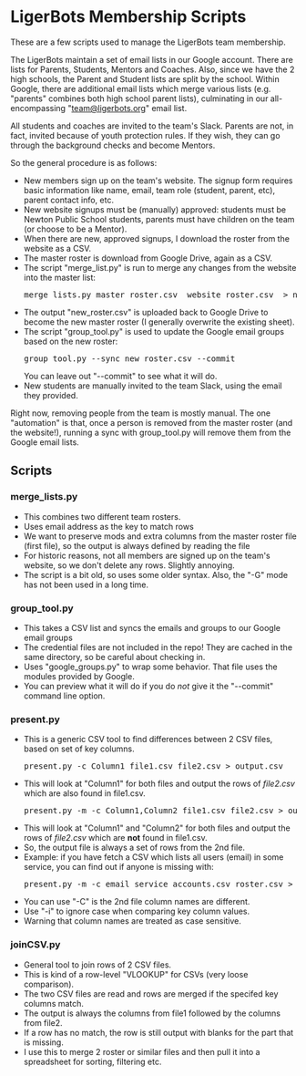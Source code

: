 # LigerBots Membership Scripts

These are a few scripts used to manage the LigerBots team membership.

The LigerBots maintain a set of email lists in our Google account.
There are lists for Parents, Students, Mentors and Coaches. Also, since we have
the 2 high schools, the Parent and Student lists are split by the school.
Within Google, there are additional email lists which merge various lists
(e.g. "parents" combines both high school parent lists), culminating in our
all-encompassing "team@ligerbots.org" email list.

All students and coaches are invited to the team's Slack. 
Parents are not, in fact, invited because of youth protection rules. If they wish, 
they can go through the background checks and become Mentors.

So the general procedure is as follows:
* New members sign up on the team's website. The signup form requires basic information
  like name, email, team role (student, parent, etc), parent contact info, etc.
* New website signups must be (manually) approved: students must be Newton Public School students,
  parents must have children on the team (or choose to be a Mentor).
* When there are new, approved signups, I download the roster from the website as a CSV.
* The master roster is download from Google Drive, again as a CSV.
* The script "merge_list.py" is run to merge any changes from the website into the master list:
    <pre>merge_lists.py master_roster.csv  website_roster.csv  > new_roster.csv</pre>
* The output "new_roster.csv" is uploaded back to Google Drive to become the new master roster
  (I generally overwrite the existing sheet).
* The script "group_tool.py" is used to update the Google email groups based on the new roster:
    <pre>group_tool.py --sync new_roster.csv --commit</pre>
  You can leave out "--commit" to see what it will do.
* New students are manually invited to the team Slack, using the email they provided.

Right now, removing people from the team is mostly manual. The one "automation" is that,
once a person is removed from the master roster (and the website!), running a sync with group_tool.py
will remove them from the Google email lists.

## Scripts

### merge_lists.py
* This combines two different team rosters.
* Uses email address as the key to match rows
* We want to preserve mods and extra columns from the master roster file (first file), so 
  the output is always defined by reading the file
* For historic reasons, not all members are signed up on the team's website, so we don't
  delete any rows. Slightly annoying.
* The script is a bit old, so uses some older syntax. Also, the "-G" mode has not been used
  in a long time.

### group_tool.py
* This takes a CSV list and syncs the emails and groups to our Google email groups
* The credential files are not included in the repo! They are cached in the same directory,
  so be careful about checking in.
* Uses "google_groups.py" to wrap some behavior. That file uses the modules provided by Google.
* You can preview what it will do if you do *not* give it the "--commit" command line option.

### present.py
* This is a generic CSV tool to find differences between 2 CSV files, based on set of key columns.
  <pre>present.py -c Column1 file1.csv file2.csv > output.csv</pre>
* This will look at "Column1" for both files and output the rows of *file2.csv* 
which are also found in file1.csv.
  <pre>present.py -m -c Column1,Column2 file1.csv file2.csv > output.csv</pre>
* This will look at "Column1" and "Column2" for both files and output the rows of *file2.csv* 
which are **not** found in file1.csv.
* So, the output file is always a set of rows from the 2nd file.
* Example: if you have fetch a CSV which lists all users (email) in some service, you can 
  find out if anyone is missing with:
   <pre>present.py -m -c email service_accounts.csv roster.csv > missed.csv</pre>
* You can use "-C" is the 2nd file column names are different.
* Use "-i" to ignore case when comparing key column values.
* Warning that column names are treated as case sensitive.

### joinCSV.py
* General tool to join rows of 2 CSV files.
* This is kind of a row-level "VLOOKUP" for CSVs (very loose comparison).
* The two CSV files are read and rows are merged if the specifed key columns match.
* The output is always the columns from file1 followed by the columns from file2.
* If a row has no match, the row is still output with blanks for the part that is missing.
* I use this to merge 2 roster or similar files and then pull it into a spreadsheet 
  for sorting, filtering etc. 